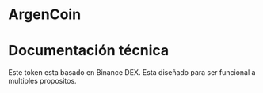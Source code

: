 # ArgenCoin
# Documentación técnica
Este token esta basado en Binance DEX.
Esta diseñado para ser funcional a multiples propositos.
